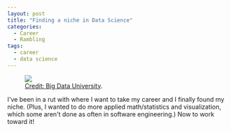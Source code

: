 ```yaml
---
layout: post
title: "Finding a niche in Data Science"
categories:
  - Career
  - Rambling
tags:
  - career
  - data science
---
```


<figure>
	<a href="https://danaoira.github.io/images/big-data-university-data-scientist.jpg"><img src="https://danaoira.github.io/images/big-data-university-data-scientist.jpg"></a>
	<figcaption><a href="http://bigdatauniversity.com">Credit: Big Data University</a>.</figcaption>
</figure>

I've been in a rut with where I want to take my career and I finally found my niche. (Plus, I wanted to do more applied math/statistics and visualization, which some aren't done as often in software engineering.) Now to work toward it!
